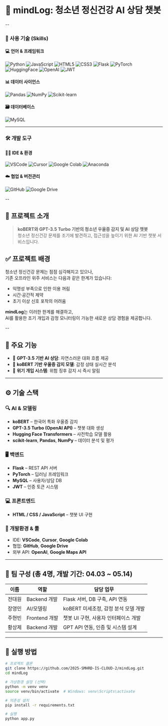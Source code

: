 # 🧠 mindLog: 청소년 정신건강 AI 상담 챗봇

--

### 🧰 사용 기술 (Skills)

#### 💻 언어 & 프레임워크
![Python](https://img.shields.io/badge/Python-3776AB?style=flat-square&logo=Python&logoColor=white)
![JavaScript](https://img.shields.io/badge/JavaScript-F7DF1E?style=flat-square&logo=JavaScript&logoColor=black)
![HTML5](https://img.shields.io/badge/HTML5-E34F26?style=flat-square&logo=HTML5&logoColor=white)
![CSS3](https://img.shields.io/badge/CSS3-1572B6?style=flat-square&logo=CSS3&logoColor=white)
![Flask](https://img.shields.io/badge/Flask-000000?style=flat-square&logo=Flask&logoColor=white)
![PyTorch](https://img.shields.io/badge/PyTorch-EE4C2C?style=flat-square&logo=PyTorch&logoColor=white)
![HuggingFace](https://img.shields.io/badge/HuggingFace-FFB000?style=flat-square&logo=huggingface&logoColor=black)
![OpenAI](https://img.shields.io/badge/OpenAI-412991?style=flat-square&logo=openai&logoColor=white)
![JWT](https://img.shields.io/badge/JWT-000000?style=flat-square&logo=jsonwebtokens&logoColor=white)

#### 📊 데이터 사이언스
![Pandas](https://img.shields.io/badge/Pandas-150458?style=flat-square&logo=pandas&logoColor=white)
![NumPy](https://img.shields.io/badge/NumPy-013243?style=flat-square&logo=numpy&logoColor=white)
![Scikit-learn](https://img.shields.io/badge/Scikit--learn-F7931E?style=flat-square&logo=scikit-learn&logoColor=white)

#### 🗃️ 데이터베이스
![MySQL](https://img.shields.io/badge/MySQL-4479A1?style=flat-square&logo=MySQL&logoColor=white)

---

### 🛠️ 개발 도구

#### 🧑‍💻 IDE & 환경
![VSCode](https://img.shields.io/badge/VS%20Code-007ACC?style=flat-square&logo=visual-studio-code&logoColor=white)
![Cursor](https://img.shields.io/badge/Cursor-333333?style=flat-square&logo=cursor&logoColor=white)
![Google Colab](https://img.shields.io/badge/Google%20Colab-F9AB00?style=flat-square&logo=google-colab&logoColor=black)
![Anaconda](https://img.shields.io/badge/Anaconda-42B029?style=flat-square&logo=anaconda&logoColor=white)

#### ☁️ 협업 & 버전관리
![GitHub](https://img.shields.io/badge/GitHub-181717?style=flat-square&logo=github&logoColor=white)
![Google Drive](https://img.shields.io/badge/Google%20Drive-4285F4?style=flat-square&logo=google-drive&logoColor=white)

--

## 🧩 프로젝트 소개

> **koBERT와 GPT-3.5 Turbo 기반의 청소년 우울증 감지 및 AI 상담 챗봇**  
> 청소년 정신건강 문제를 조기에 발견하고, 접근성을 높이기 위한 AI 기반 챗봇 서비스입니다.

## ✅ 프로젝트 배경

청소년 정신건강 문제는 점점 심각해지고 있으나,  
기존 오프라인 위주 서비스는 다음과 같은 한계가 있습니다:

- 익명성 부족으로 인한 이용 꺼림
- 시간·공간적 제약
- 초기 이상 신호 포착의 어려움

**mindLog**는 이러한 한계를 해결하고,  
AI를 활용한 조기 개입과 감정 모니터링이 가능한 새로운 상담 경험을 제공합니다.

--

## 🎯 주요 기능

- 🤖 **GPT-3.5 기반 AI 상담**: 자연스러운 대화 흐름 제공
- 🧠 **koBERT 기반 우울증 감지 모델**: 감정 상태 실시간 분석
- 🚨 **위기 개입 시스템**: 위험 징후 감지 시 즉시 알림

---

## ⚙️ 기술 스택

### 🔍 AI & 모델링
- **koBERT** – 한국어 특화 우울증 감지
- **GPT-3.5 Turbo (OpenAI API)** – 챗봇 대화 생성
- **Hugging Face Transformers** – 사전학습 모델 활용
- **scikit-learn**, **Pandas**, **NumPy** – 데이터 분석 및 평가

### 🖥️ 백엔드
- **Flask** – REST API 서버
- **PyTorch** – 딥러닝 프레임워크
- **MySQL** – 사용자/상담 DB
- **JWT** – 인증 토큰 시스템

### 💻 프론트엔드
- **HTML / CSS / JavaScript** – 챗봇 UI 구현

### 🧰 개발환경 & 툴
- IDE: **VSCode**, **Cursor**, **Google Colab**
- 협업: **GitHub**, **Google Drive**
- 외부 API: **OpenAI**, **Google Maps API**

---

## 👥 팀 구성 (총 4명, 개발 기간: 04.03 ~ 05.14)

| 이름     | 역할             | 담당 업무 |
|----------|------------------|------------|
| 전대원   | Backend 개발     | Flask 서버, DB 구축, API 연동 |
| 장영민   | AI/모델링        | koBERT 미세조정, 감정 분석 모델 개발 |
| 주현빈   | Frontend 개발    | 챗봇 UI 구현, 사용자 인터페이스 개발 |
| 황상제   | Backend 개발     | GPT API 연동, 인증 및 시스템 설계 |

---

## 🚀 실행 방법

```bash
# 프로젝트 클론
git clone https://github.com/2025-SMHRD-IS-CLOUD-2/mindLog.git
cd mindLog

# 가상환경 설정 (선택)
python -m venv venv
source venv/bin/activate  # Windows: venv\Scripts\activate

# 의존성 설치
pip install -r requirements.txt

# 실행
python app.py
